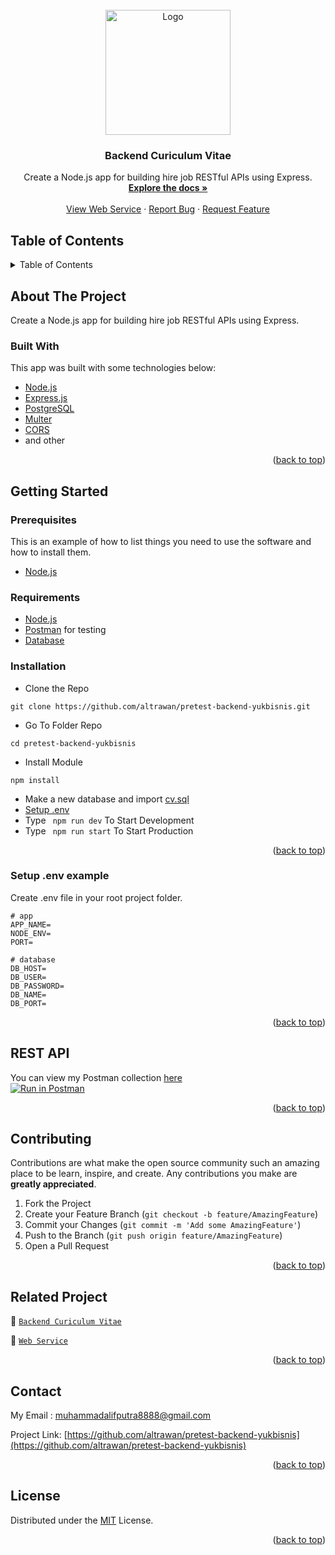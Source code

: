 <div id="top"></div>

<!-- PROJECT LOGO -->
<br />
<div align="center">
  <a href="https://github.com/altrawan/pretest-backend-yukbisnis">
    <img src="https://i.postimg.cc/Twvhc0s1/cv-icon-237602-removebg-preview.png" alt="Logo" width="200px">
  </a>

  <h3 align="center">Backend Curiculum Vitae</h3>

  <p align="center">
    Create a Node.js app for building hire job RESTful APIs using Express.
    <br />
    <a href="#table-of-contents"><strong>Explore the docs »</strong></a>
    <br />
    <br />
    <a href="https://cv-yukbisnis.herokuapp.com/">View Web Service</a>
    ·
    <a href="https://github.com/altrawan/pretest-backend-yukbisnis/issues">Report Bug</a>
    ·
    <a href="https://github.com/altrawan/pretest-backend-yukbisnis/issues">Request Feature</a>
  </p>
</div>

<!-- TABLE OF CONTENTS -->
## Table of Contents
<details>
  <summary>Table of Contents</summary>
  <ol>
    <li>
      <a href="#about-the-project">About The Project</a>
      <ul>
        <li><a href="#built-with">Built With</a></li>
      </ul>
    </li>
    <li>
      <a href="#getting-started">Getting Started</a>
      <ul>
        <li><a href="#prerequisites">Prerequisites</a></li>
        <li><a href="#requirements">Requirements</a></li>
        <li><a href="#installation">Installation</a></li>
        <li><a href="#setup-env-example">Setup .env example</a></li>
      </ul>
    </li>
    <li><a href="#rest-api">REST API</a></li>
    <li><a href="#contributing">Contributing</a></li>
    <li><a href="#related-project">Related Project</a></li>
    <li><a href="#contributing">Contributing</a></li>
    <li><a href="#contact">Contact</a></li>
    <li><a href="#license">License</a></li>
  </ol>
</details>

<!-- ABOUT THE PROJECT -->
## About The Project
Create a Node.js app for building hire job RESTful APIs using Express.

### Built With
This app was built with some technologies below:
- [Node.js](https://nodejs.org/en/)
- [Express.js](https://expressjs.com/)
- [PostgreSQL](https://www.postgresql.org/)
- [Multer](https://www.npmjs.com/package/multer/)
- [CORS](https://www.npmjs.com/package/cors/)
- and other

<p align="right">(<a href="#top">back to top</a>)</p>

<!-- GETTING STARTED -->
## Getting Started

### Prerequisites

This is an example of how to list things you need to use the software and how to install them.

* [Node.js](https://nodejs.org/en/download/)

### Requirements
* [Node.js](https://nodejs.org/en/)
* [Postman](https://www.getpostman.com/) for testing
* [Database](./cv.sql)

### Installation

- Clone the Repo
```
git clone https://github.com/altrawan/pretest-backend-yukbisnis.git
```
- Go To Folder Repo
```
cd pretest-backend-yukbisnis
```
- Install Module
```
npm install
```
- Make a new database and import [cv.sql](./cv.sql)
- <a href="#setup-env-example">Setup .env</a>
- Type ` npm run dev` To Start Development
- Type ` npm run start` To Start Production

<p align="right">(<a href="#top">back to top</a>)</p>

### Setup .env example

Create .env file in your root project folder.

```env
# app
APP_NAME=
NODE_ENV=
PORT=

# database
DB_HOST=
DB_USER=
DB_PASSWORD=
DB_NAME=
DB_PORT=
```

<p align="right">(<a href="#top">back to top</a>)</p>

## REST API

You can view my Postman collection [here](https://www.postman.com/warped-shadow-374852/workspace/cv/overview)
</br>
[![Run in Postman](https://run.pstmn.io/button.svg)](https://app.getpostman.com/run-collection/19659051-cf59c60e-f25b-4daf-8e25-94cfa8f6ba6b?action=collection%2Ffork&collection-url=entityId%3D19659051-cf59c60e-f25b-4daf-8e25-94cfa8f6ba6b%26entityType%3Dcollection%26workspaceId%3Df4a498b5-18d7-41f9-a9d1-9f4f624d882b)

<p align="right">(<a href="#top">back to top</a>)</p>

<!-- CONTRIBUTING -->
## Contributing

Contributions are what make the open source community such an amazing place to be learn, inspire, and create. Any contributions you make are **greatly appreciated**.

1. Fork the Project
2. Create your Feature Branch (`git checkout -b feature/AmazingFeature`)
3. Commit your Changes (`git commit -m 'Add some AmazingFeature'`)
4. Push to the Branch (`git push origin feature/AmazingFeature`)
5. Open a Pull Request

<p align="right">(<a href="#top">back to top</a>)</p>

## Related Project
:rocket: [`Backend Curiculum Vitae`](https://github.com/altrawan/pretest-backend-yukbisnis)

:rocket: [`Web Service`](https://cv-yukbisnis.herokuapp.com/)

<p align="right">(<a href="#top">back to top</a>)</p>

## Contact

My Email : muhammadalifputra8888@gmail.com

Project Link: [https://github.com/altrawan/pretest-backend-yukbisnis](https://github.com/altrawan/pretest-backend-yukbisnis)

<p align="right">(<a href="#top">back to top</a>)</p>

## License
Distributed under the [MIT](/LICENSE) License.

<p align="right">(<a href="#top">back to top</a>)</p>

